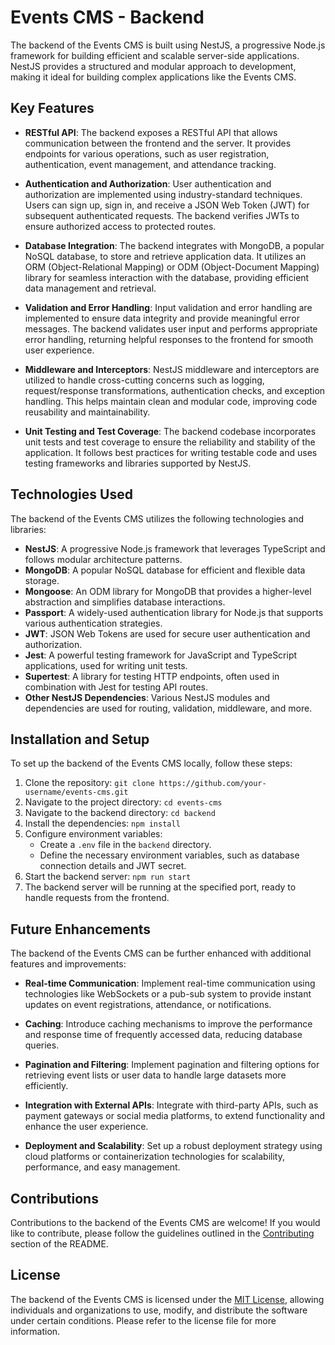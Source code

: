# Events CMS - Backend

The backend of the Events CMS is built using NestJS, a progressive Node.js framework for building efficient and scalable server-side applications. NestJS provides a structured and modular approach to development, making it ideal for building complex applications like the Events CMS.

## Key Features

- **RESTful API**: The backend exposes a RESTful API that allows communication between the frontend and the server. It provides endpoints for various operations, such as user registration, authentication, event management, and attendance tracking.

- **Authentication and Authorization**: User authentication and authorization are implemented using industry-standard techniques. Users can sign up, sign in, and receive a JSON Web Token (JWT) for subsequent authenticated requests. The backend verifies JWTs to ensure authorized access to protected routes.

- **Database Integration**: The backend integrates with MongoDB, a popular NoSQL database, to store and retrieve application data. It utilizes an ORM (Object-Relational Mapping) or ODM (Object-Document Mapping) library for seamless interaction with the database, providing efficient data management and retrieval.

- **Validation and Error Handling**: Input validation and error handling are implemented to ensure data integrity and provide meaningful error messages. The backend validates user input and performs appropriate error handling, returning helpful responses to the frontend for smooth user experience.

- **Middleware and Interceptors**: NestJS middleware and interceptors are utilized to handle cross-cutting concerns such as logging, request/response transformations, authentication checks, and exception handling. This helps maintain clean and modular code, improving code reusability and maintainability.

- **Unit Testing and Test Coverage**: The backend codebase incorporates unit tests and test coverage to ensure the reliability and stability of the application. It follows best practices for writing testable code and uses testing frameworks and libraries supported by NestJS.

## Technologies Used

The backend of the Events CMS utilizes the following technologies and libraries:

- **NestJS**: A progressive Node.js framework that leverages TypeScript and follows modular architecture patterns.
- **MongoDB**: A popular NoSQL database for efficient and flexible data storage.
- **Mongoose**: An ODM library for MongoDB that provides a higher-level abstraction and simplifies database interactions.
- **Passport**: A widely-used authentication library for Node.js that supports various authentication strategies.
- **JWT**: JSON Web Tokens are used for secure user authentication and authorization.
- **Jest**: A powerful testing framework for JavaScript and TypeScript applications, used for writing unit tests.
- **Supertest**: A library for testing HTTP endpoints, often used in combination with Jest for testing API routes.
- **Other NestJS Dependencies**: Various NestJS modules and dependencies are used for routing, validation, middleware, and more.

## Installation and Setup

To set up the backend of the Events CMS locally, follow these steps:

1. Clone the repository: `git clone https://github.com/your-username/events-cms.git`
2. Navigate to the project directory: `cd events-cms`
3. Navigate to the backend directory: `cd backend`
4. Install the dependencies: `npm install`
5. Configure environment variables:
   - Create a `.env` file in the `backend` directory.
   - Define the necessary environment variables, such as database connection details and JWT secret.
6. Start the backend server: `npm run start`
7. The backend server will be running at the specified port, ready to handle requests from the frontend.

## Future Enhancements

The backend of the Events CMS can be further enhanced with additional features and improvements:

- **Real-time Communication**: Implement real-time communication using technologies like WebSockets or a pub-sub system to provide instant updates on event registrations, attendance, or notifications.

- **Caching**: Introduce caching mechanisms to improve the performance and response time of frequently accessed data, reducing database queries.

- **Pagination and Filtering**: Implement pagination and filtering options for retrieving event lists or user data to handle large datasets more efficiently.

- **Integration with External APIs**: Integrate with third-party APIs, such as payment gateways or social media platforms, to extend functionality and enhance the user experience.

- **Deployment and Scalability**: Set up a robust deployment strategy using cloud platforms or containerization technologies for scalability, performance, and easy management.

## Contributions

Contributions to the backend of the Events CMS are welcome! If you would like to contribute, please follow the guidelines outlined in the [Contributing](#contributing) section of the README.

## License

The backend of the Events CMS is licensed under the [MIT License](LICENSE), allowing individuals and organizations to use, modify, and distribute the software under certain conditions. Please refer to the license file for more information.
